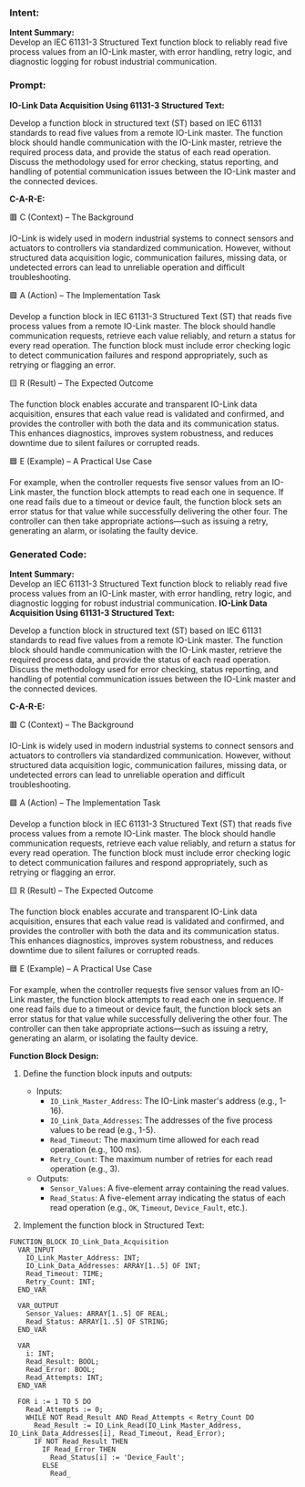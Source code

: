 ### Intent:
**Intent Summary:**  
Develop an IEC 61131-3 Structured Text function block to reliably read five process values from an IO-Link master, with error handling, retry logic, and diagnostic logging for robust industrial communication.

### Prompt:
**IO-Link Data Acquisition Using 61131-3 Structured Text:**

Develop a function block in structured text (ST) based on IEC 61131 standards to read five values from a remote IO-Link master. The function block should handle communication with the IO-Link master, retrieve the required process data, and provide the status of each read operation. Discuss the methodology used for error checking, status reporting, and handling of potential communication issues between the IO-Link master and the connected devices.

**C-A-R-E:**

🟥 C (Context) – The Background

IO-Link is widely used in modern industrial systems to connect sensors and actuators to controllers via standardized communication. However, without structured data acquisition logic, communication failures, missing data, or undetected errors can lead to unreliable operation and difficult troubleshooting.

🟩 A (Action) – The Implementation Task

Develop a function block in IEC 61131-3 Structured Text (ST) that reads five process values from a remote IO-Link master. The block should handle communication requests, retrieve each value reliably, and return a status for every read operation. The function block must include error checking logic to detect communication failures and respond appropriately, such as retrying or flagging an error.

🟨 R (Result) – The Expected Outcome

The function block enables accurate and transparent IO-Link data acquisition, ensures that each value read is validated and confirmed, and provides the controller with both the data and its communication status. This enhances diagnostics, improves system robustness, and reduces downtime due to silent failures or corrupted reads.

🟦 E (Example) – A Practical Use Case

For example, when the controller requests five sensor values from an IO-Link master, the function block attempts to read each one in sequence. If one read fails due to a timeout or device fault, the function block sets an error status for that value while successfully delivering the other four. The controller can then take appropriate actions—such as issuing a retry, generating an alarm, or isolating the faulty device.

### Generated Code:
**Intent Summary:**  
Develop an IEC 61131-3 Structured Text function block to reliably read five process values from an IO-Link master, with error handling, retry logic, and diagnostic logging for robust industrial communication.
**IO-Link Data Acquisition Using 61131-3 Structured Text:**

Develop a function block in structured text (ST) based on IEC 61131 standards to read five values from a remote IO-Link master. The function block should handle communication with the IO-Link master, retrieve the required process data, and provide the status of each read operation. Discuss the methodology used for error checking, status reporting, and handling of potential communication issues between the IO-Link master and the connected devices.

**C-A-R-E:**

🟥 C (Context) – The Background

IO-Link is widely used in modern industrial systems to connect sensors and actuators to controllers via standardized communication. However, without structured data acquisition logic, communication failures, missing data, or undetected errors can lead to unreliable operation and difficult troubleshooting.

🟩 A (Action) – The Implementation Task

Develop a function block in IEC 61131-3 Structured Text (ST) that reads five process values from a remote IO-Link master. The block should handle communication requests, retrieve each value reliably, and return a status for every read operation. The function block must include error checking logic to detect communication failures and respond appropriately, such as retrying or flagging an error.

🟨 R (Result) – The Expected Outcome

The function block enables accurate and transparent IO-Link data acquisition, ensures that each value read is validated and confirmed, and provides the controller with both the data and its communication status. This enhances diagnostics, improves system robustness, and reduces downtime due to silent failures or corrupted reads.

🟦 E (Example) – A Practical Use Case

For example, when the controller requests five sensor values from an IO-Link master, the function block attempts to read each one in sequence. If one read fails due to a timeout or device fault, the function block sets an error status for that value while successfully delivering the other four. The controller can then take appropriate actions—such as issuing a retry, generating an alarm, or isolating the faulty device.

**Function Block Design:**

1. Define the function block inputs and outputs:
   - Inputs:
     - `IO_Link_Master_Address`: The IO-Link master's address (e.g., 1-16).
     - `IO_Link_Data_Addresses`: The addresses of the five process values to be read (e.g., 1-5).
     - `Read_Timeout`: The maximum time allowed for each read operation (e.g., 100 ms).
     - `Retry_Count`: The maximum number of retries for each read operation (e.g., 3).
   - Outputs:
     - `Sensor_Values`: A five-element array containing the read values.
     - `Read_Status`: A five-element array indicating the status of each read operation (e.g., `OK`, `Timeout`, `Device_Fault`, etc.).

2. Implement the function block in Structured Text:

```
FUNCTION_BLOCK IO_Link_Data_Acquisition
  VAR_INPUT
    IO_Link_Master_Address: INT;
    IO_Link_Data_Addresses: ARRAY[1..5] OF INT;
    Read_Timeout: TIME;
    Retry_Count: INT;
  END_VAR

  VAR_OUTPUT
    Sensor_Values: ARRAY[1..5] OF REAL;
    Read_Status: ARRAY[1..5] OF STRING;
  END_VAR

  VAR
    i: INT;
    Read_Result: BOOL;
    Read_Error: BOOL;
    Read_Attempts: INT;
  END_VAR

  FOR i := 1 TO 5 DO
    Read_Attempts := 0;
    WHILE NOT Read_Result AND Read_Attempts < Retry_Count DO
      Read_Result := IO_Link_Read(IO_Link_Master_Address, IO_Link_Data_Addresses[i], Read_Timeout, Read_Error);
      IF NOT Read_Result THEN
        IF Read_Error THEN
          Read_Status[i] := 'Device_Fault';
        ELSE
          Read_
